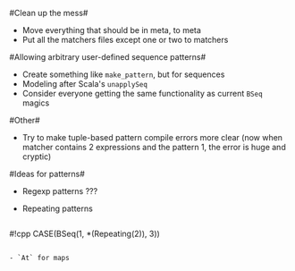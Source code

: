 #Clean up the mess#
- Move everything that should be in meta, to meta
- Put all the matchers files except one or two to matchers

#Allowing arbitrary user-defined sequence patterns#
- Create something like `make_pattern`, but for sequences
- Modeling after Scala's `unapplySeq`
- Consider everyone getting the same functionality as current `BSeq` magics

#Other#
- Try to make tuple-based pattern compile errors more clear (now when matcher
  contains 2 expressions and the pattern 1, the error is huge and cryptic)

#Ideas for patterns#
- Regexp patterns ???
- Repeating patterns
  
  ```
#!cpp
CASE(BSeq(1, *(Repeating(2)), 3)) 
  ```

- `At` for maps
